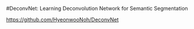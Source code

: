 #DeconvNet: Learning Deconvolution Network for Semantic Segmentation

https://github.com/HyeonwooNoh/DeconvNet

